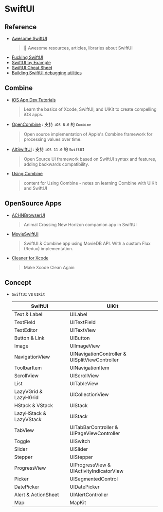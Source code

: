 # SwiftUI

## Reference

- [Awesome SwiftUI](https://github.com/onmyway133/awesome-swiftui)
    > 🌮 Awesome resources, articles, libraries about SwiftUI
- [Fucking SwiftUI](https://fuckingswiftui.com/)
- [SwiftUI by Example](https://www.hackingwithswift.com/quick-start/swiftui)
- [SwiftUI Cheat Sheet](https://github.com/SimpleBoilerplates/SwiftUI-Cheat-Sheet)
- [Building SwiftUI debugging utilities](https://www.swiftbysundell.com/articles/building-swiftui-debugging-utilities)

## Combine

- [iOS App Dev Tutorials](https://developer.apple.com/tutorials/app-dev-training)
    > Learn the basics of Xcode, SwiftUI, and UIKit to create compelling iOS apps.
- [OpenCombine](https://github.com/OpenCombine/OpenCombine) : 支持 `iOS 8.0` 的 `Combine`
    > Open source implementation of Apple's Combine framework for processing values over time.
- [AltSwiftUI](https://github.com/rakutentech/AltSwiftUI) : 支持 `iOS 11.0` 的 `SwiftUI`
    > Open Source UI framework based on SwiftUI syntax and features, adding backwards compatibility.
- [Using Combine](https://github.com/heckj/swiftui-notes)
    > content for Using Combine - notes on learning Combine with UIKit and SwiftUI

## OpenSource Apps

- [ACHNBrowserUI](https://github.com/Dimillian/ACHNBrowserUI)
    > Animal Crossing New Horizon companion app in SwiftUI
- [MovieSwiftUI](https://github.com/Dimillian/MovieSwiftUI)
    > SwiftUI & Combine app using MovieDB API. With a custom Flux (Redux) implementation.
- [Cleaner for Xcode](https://github.com/waylybaye/XcodeCleaner-SwiftUI)
    > Make Xcode Clean Again

## Concept

- `SwiftUI` vs `UIKit`

  | SwiftUI |	UIKit
  | --- | ---
  | Text & Label              | UILabel
  | TextField                 | UITextField
  | TextEditor                | UITextView
  | Button & Link             | UIButton
  | Image                     | UIImageView
  | NavigationView            | UINavigationController & UISplitViewController
  | ToolbarItem               | UINavigationItem
  | ScrollView                | UIScrollView
  | List                      | UITableView
  | LazyVGrid & LazyHGrid     | UICollectionView
  | HStack & VStack           | UIStack
  | LazyHStack & LazyVStack   | UIStack
  | TabView                   | UITabBarController & UIPageViewController
  | Toggle                    | UISwitch
  | Slider                    | UISlider
  | Stepper                   | UIStepper
  | ProgressView              | UIProgressView & UIActivityIndicatorView
  | Picker                    | UISegmentedControl
  | DatePicker                | UIDatePicker
  | Alert & ActionSheet       | UIAlertController
  | Map                       | MapKit

